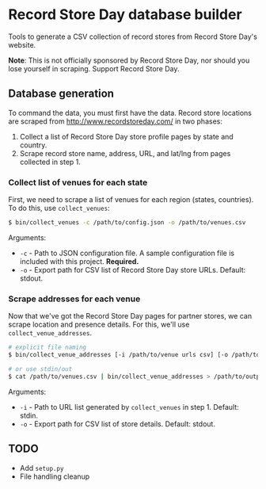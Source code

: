 # Record Store Day database builder

Tools to generate a CSV collection of record stores from Record Store Day's website.

**Note**: This is not officially sponsored by Record Store Day,
nor should you lose yourself in scraping. Support Record Store Day.

## Database generation

To command the data, you must first have the data. Record store locations
are scraped from http://www.recordstoreday.com/ in two phases:

1. Collect a list of Record Store Day store profile pages by state and country.
2. Scrape record store name, address, URL, and lat/lng from pages collected in step 1.

### Collect list of venues for each state

First, we need to scrape a list of venues for each region (states, countries).
To do this, use `collect_venues`:

```bash
$ bin/collect_venues -c /path/to/config.json -o /path/to/venues.csv
```

Arguments:

- `-c` - Path to JSON configuration file. A sample configuration file is included
         with this project. **Required.**
- `-o` - Export path for CSV list of Record Store Day store URLs. Default: stdout.

### Scrape addresses for each venue

Now that we've got the Record Store Day pages for partner stores,
we can scrape location and presence details. For this, we'll use
`collect_venue_addresses`.

```bash
# explicit file naming
$ bin/collect_venue_addresses [-i /path/to/venue urls csv] [-o /path/to/output.csv]

# or use stdin/out
$ cat /path/to/venues.csv | bin/collect_venue_addresses > /path/to/output.csv
```

Arguments:

- `-i` - Path to URL list generated by `collect_venues` in step 1. Default: stdin.
- `-o` - Export path for CSV list of store details. Default: stdout.

## TODO

- Add `setup.py`
- File handling cleanup
